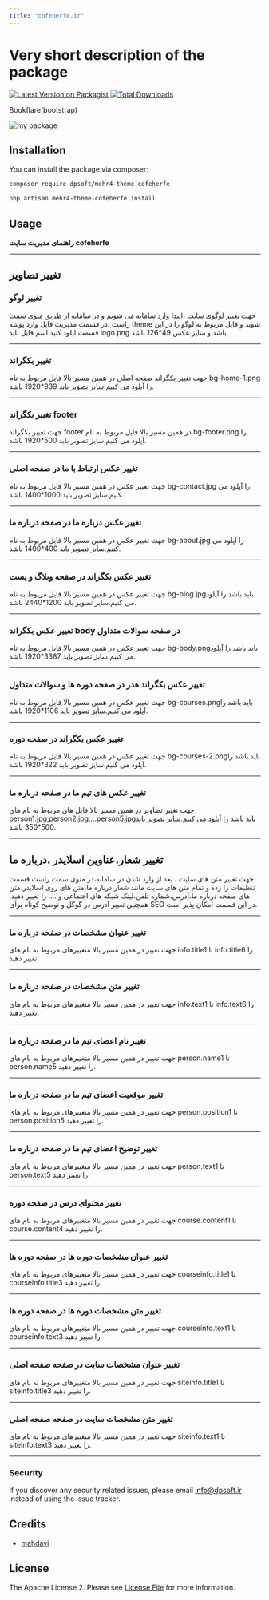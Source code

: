 ```yaml
---
title: "cofeherfe.ir"
---
```


# Very short description of the package

[![Latest Version on Packagist](https://img.shields.io/packagist/v/dpsoft/mehr4-theme-cofeherfe.svg?style=flat-square)](https://packagist.org/packages/dpsoft/mehr4-theme-cofeherfe)
[![Total Downloads](https://img.shields.io/packagist/dt/dpsoft/mehr4-theme-cofeherfe.svg?style=flat-square)](https://packagist.org/packages/dpsoft/mehr4-theme-cofeherfe)

Bookflare(bootstrap)

![my package](cofeherfe.png)

## Installation

You can install the package via composer:

```bash
composer require dpsoft/mehr4-theme-cofeherfe
```
```bash
php artisan mehr4-theme-cofeherfe:install
```

## Usage

**راهنمای  مدیریت سایت cofeherfe**
____
## تغییر تصاویر

### تغییر لوگو

جهت تغییر لوگوی سایت ،ابتدا وارد سامانه می شویم و در سامانه از طریق منوی سمت راست ،در قسمت مدیریت فایل وارد پوشه theme شوید و فایل مربوط به لوگو را در این قسمت اپلود کنید.اسم فایل باید logo.png باشد و سایز عکس 49*126 باشد.
___
### تغییر بکگراند

جهت تغییر بکگراند صفحه اصلی در همین مسیر بالا فایل مربوط به نام  bg-home-1.png را آپلود می کنیم.سایز تصویر باید 939*1920 باشد.
___
### تغییر بکگراند footer

جهت تغییر بکگراند footer در همین مسیر بالا فایل مربوط به نام  bg-footer.png را آپلود می کنیم.سایز تصویر باید 500*1920 باشد.
___

### تغییر عکس ارتباط با ما در صفحه اصلی
جهت تغییر عکس در همین مسیر بالا فایل مربوط به نام bg-contact.jpg را آپلود می کنیم.سایز تصویر باید 1000*1400 باشد.
___
### تغییر عکس درباره ما در صفحه درباره ما 
جهت تغییر عکس در همین مسیر بالا فایل مربوط به نام bg-about.jpg را آپلود می کنیم.سایز تصویر باید 400*1400 باشد.

___
### تغییر عکس بکگراند در صفحه وبلاگ و پست
جهت تغییر عکس در همین مسیر بالا فایل مربوط به نام bg-blog.jpgباید باشد را آپلود می کنیم.سایز تصویر باید 1200*2440 باشد.
___
### تغییر عکس بکگراند body در صفحه سوالات متداول
جهت تغییر عکس در همین مسیر بالا فایل مربوط به نام bg-body.pngباید باشد را آپلود می کنیم.سایز تصویر باید 3387*1920 باشد.
___
### تغییر عکس بکگراند هدر در صفحه دوره ها و سوالات متداول
جهت تغییر عکس در همین مسیر بالا فایل مربوط به نام bg-courses.pngباید باشد را آپلود می کنیم.سایز تصویر باید 1106*1920 باشد.
___
### تغییر عکس بکگراند در صفحه دوره 
جهت تغییر عکس در همین مسیر بالا فایل مربوط به نام bg-courses-2.pngباید باشد را آپلود می کنیم.سایز تصویر باید 322*1920 باشد.
___
### تغییر عکس های تیم ما در صفحه درباره ما 
جهت تغییر تصاویر در همین مسیر بالا فایل های مربوط به نام های person1.jpg,person2.jpg,...person5.jpgباید باشد را آپلود می کنیم.سایز تصویر باید 500*350 باشد.
___


## تغییر شعار،عناوین اسلایدر ،درباره ما  
جهت تغییر متن های سایت ، بعد از وارد شدن در سامانه،در منوی سمت راست قسمت تنظیمات را زده و تمام متن های سایت مانند شعار،درباره ما،متن های روی اسلایدر،متن های صفحه درباره ما،آدرس،شماره تلفن،لینک شبکه های اجتماعی و .... را تغییر دهید.
همچنین تغییر آدرس در گوگل  و توضیح کوتاه برای SEO در این قسمت امکان پذیر است.	

___
### تغییر عنوان مشخصات در صفحه درباره ما 
جهت تغییر در همین مسیر بالا متغییرهای مربوط به نام های info.title1 تا info.title6 را تغییر دهید.
___
### تغییر متن مشخصات در صفحه درباره ما 
جهت تغییر در همین مسیر بالا متغییرهای مربوط به نام های info.text1 تا info.text6 را تغییر دهید.
___
### تغییر نام اعضای تیم ما در صفحه درباره ما 
جهت تغییر در همین مسیر بالا متغییرهای مربوط به نام های person.name1 تا person.name5 را تغییر دهید.
___
### تغییر موقعیت اعضای تیم ما در صفحه درباره ما 
جهت تغییر در همین مسیر بالا متغییرهای مربوط به نام های person.position1 تا person.position5 را تغییر دهید.
___
### تغییر توضیح اعضای تیم ما در صفحه درباره ما 
جهت تغییر در همین مسیر بالا متغییرهای مربوط به نام های person.text1 تا person.text5 را تغییر دهید.
___
### تغییر محتوای درس در صفحه دوره 
جهت تغییر در همین مسیر بالا متغییرهای مربوط به نام های course.content1 تا course.content4 را تغییر دهید.
___
### تغییر عنوان مشخصات دوره ها در صفحه دوره ها 
جهت تغییر در همین مسیر بالا متغییرهای مربوط به نام های courseinfo.title1 تا courseinfo.title3 را تغییر دهید.
___
### تغییر متن مشخصات دوره ها در صفحه دوره ها 
جهت تغییر در همین مسیر بالا متغییرهای مربوط به نام های courseinfo.text1 تا courseinfo.text3 را تغییر دهید.
___
### تغییر عنوان مشخصات سایت در صفحه صفحه اصلی 
جهت تغییر در همین مسیر بالا متغییرهای مربوط به نام های siteinfo.title1 تا siteinfo.title3 را تغییر دهید.
___

### تغییر متن مشخصات سایت در صفحه صفحه اصلی 
جهت تغییر در همین مسیر بالا متغییرهای مربوط به نام های siteinfo.text1 تا siteinfo.text3 را تغییر دهید.
___


### Security

If you discover any security related issues, please email info@dpsoft.ir instead of using the issue tracker.

## Credits

- [mahdavi](http://mygitlab.ir/dpsoft)

## License

The Apache License 2. Please see [License File](LICENSE.md) for more information.
